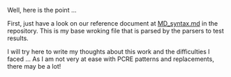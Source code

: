 Well, here is the point ...

First, just have a look on our reference document at [MD_syntax.md](https://github.com/PieroWbmstr/Full_PHP_Markdown/blob/master/MD_syntax.md) in the repository. This is my base wroking file that is parsed by the parsers to test results.

I will try here to write my thoughts about this work and the difficulties I faced ... As I am not very at ease with PCRE patterns and replacements, there may be a lot!

